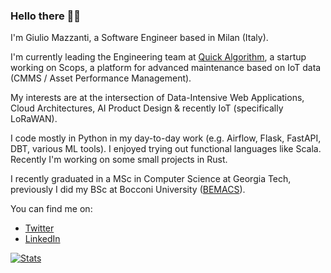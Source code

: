 ### Hello there 🧔🏼

I'm Giulio Mazzanti, a Software Engineer based in Milan (Italy).

I'm currently leading the Engineering team at [Quick Algorithm](https://quickalgorithm.com/), a startup working on Scops, a platform for advanced maintenance based on IoT data (CMMS / Asset Performance Management).

My interests are at the intersection of Data-Intensive Web Applications, Cloud Architectures, AI Product Design & recently IoT (specifically LoRaWAN).

I code mostly in Python in my day-to-day work (e.g. Airflow, Flask, FastAPI, DBT, various ML tools). I enjoyed trying out functional languages like Scala. Recently I'm working on some small projects in Rust.

I recently graduated in a MSc in Computer Science at Georgia Tech, previously I did my BSc at Bocconi University ([BEMACS](https://www.unibocconi.eu/wps/wcm/connect/bocconi/sitopubblico_en/navigation+tree/home/programs/bachelor+of+science/economics+management+and+computer+science)).

You can find me on:
* [Twitter](https://twitter.org/Giuzzilla)
* [LinkedIn](https://www.linkedin.com/in/giuliomazzanti/)

[![Stats](https://github-readme-stats.vercel.app/api?username=Giuzzilla)](https://github.com/Giuzzilla)
